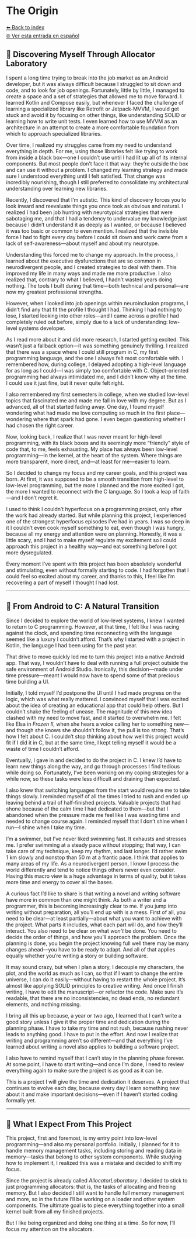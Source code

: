 # The Origin

[⬅️ Back to index](../journal_index.md)  
[🌐 Ver esta entrada en español](../../es/entries/2025-07-00_allolab.es.md)

## 🌱 Discovering Myself Through Allocator Laboratory

I spent a long time trying to break into the job market as an Android developer, but it was always difficult because I struggled to sit down and code, and to look for job openings. Fortunately, little by little, I managed to create a space and a set of strategies that allowed me to move forward. I learned Kotlin and Compose easily, but whenever I faced the challenge of learning a specialized library like Retrofit or Jetpack-MVVM, I would get stuck and avoid it by focusing on other things, like understanding SOLID or learning how to write unit tests. I even learned how to use MVVM as an architecture in an attempt to create a more comfortable foundation from which to approach specialized libraries.

Over time, I realized my struggles came from my need to understand everything in depth. For me, using those libraries felt like trying to work from inside a black box—one I couldn’t use until I had lit up all of its internal components. But most people don’t face it that way: they’re outside the box and can use it without a problem. I changed my learning strategy and made sure I understood everything until I felt satisfied. That change was incredibly nourishing, though I still preferred to consolidate my architectural understanding over learning new libraries.

Recently, I discovered that I’m autistic. This kind of discovery forces you to look inward and reevaluate things you once took as obvious and natural. I realized I had been job hunting with neurotypical strategies that were sabotaging me, and that I had a tendency to undervalue my knowledge just because I didn’t understand it as deeply as I wanted, or because I believed it was too basic or common to even mention. I realized that the invisible force I had to fight every day before I could sit down and work came from a lack of self-awareness—about myself and about my neurotype.

Understanding this forced me to change my approach. In the process, I learned about the executive dysfunctions that are so common in neurodivergent people, and I created strategies to deal with them. This improved my life in many ways and made me more productive. I also realized that, contrary to what I believed, I hadn’t wasted years doing nothing. The tools I built during that time—both technical and personal—are now my greatest professional strengths.

However, when I looked into job openings within neuroinclusion programs, I didn’t find any that fit the profile I thought I had. Thinking I had nothing to lose, I started looking into other roles—and I came across a profile I had completely ruled out before, simply due to a lack of understanding: low-level systems developer.

As I read more about it and did more research, I started getting excited. This wasn’t just a fallback option—it was something genuinely thrilling. I realized that there was a space where I could still program in C, my first programming language, and the one I always felt most comfortable with. I remembered how, during college, I delayed adopting a high-level language for as long as I could—I was simply too comfortable with C. Object-oriented programming had always intimidated me, and I didn’t know why at the time. I could use it just fine, but it never quite felt right.

I also remembered my first semesters in college, when we studied low-level topics that fascinated me and made me fall in love with my degree. But as I advanced, all of that started fading away. One day, I found myself wondering what had made me love computing so much in the first place—wondering where that spark had gone. I even began questioning whether I had chosen the right career.

Now, looking back, I realize that I was never meant for high-level programming, with its black boxes and its seemingly more “friendly” style of code that, to me, feels exhausting. My place has always been low-level programming—in the kernel, at the heart of the system. Where things are more transparent, more direct, and—at least for me—easier to learn.

So I decided to change my focus and my career goals, and this project was born. At first, it was supposed to be a smooth transition from high-level to low-level programming, but the more I planned and the more excited I got, the more I wanted to reconnect with the C language. So I took a leap of faith—and I don’t regret it.

I used to think I couldn’t hyperfocus on a programming project, only after the work had already started. But while planning this project, I experienced one of the strongest hyperfocus episodes I’ve had in years. I was so deep in it I couldn’t even cook myself something to eat, even though I was hungry, because all my energy and attention were on planning. Honestly, it was a little scary, and I had to make myself regulate my excitement so I could approach this project in a healthy way—and eat something before I got more dysregulated.

Every moment I’ve spent with this project has been absolutely wonderful and stimulating, even without formally starting to code. I had forgotten that I could feel so excited about my career, and thanks to this, I feel like I’m recovering a part of myself I thought I had lost.

---

## 🔄 From Android to C: A Natural Transition

Since I decided to explore the world of low-level systems, I knew I wanted to return to C programming. However, at that time, I felt like I was racing against the clock, and spending time reconnecting with the language seemed like a luxury I couldn’t afford. That’s why I started with a project in Kotlin, the language I had been using for the past year.

That drive to move quickly led me to turn this project into a native Android app. That way, I wouldn’t have to deal with running a full project outside the safe environment of Android Studio. Ironically, this decision—made under time pressure—meant I would now have to spend some of that precious time building a UI.

Initially, I told myself I’d postpone the UI until I had made progress on the logic, which was what really mattered. I convinced myself that I was excited about the idea of creating an educational app that could help others. But I couldn’t shake the feeling of unease. The magnitude of this new idea clashed with my need to move fast, and it started to overwhelm me. I felt like Elsa in _Frozen II_, when she hears a voice calling her to something new—and though she knows she shouldn’t follow it, the pull is too strong. That’s how I felt about C. I couldn’t stop thinking about how well this project would fit if I did it in C, but at the same time, I kept telling myself it would be a waste of time I couldn’t afford.

Eventually, I gave in and decided to do the project in C. I knew I’d have to learn new things along the way, and go through processes I find tedious while doing so. Fortunately, I’ve been working on my coping strategies for a while now, so these tasks were less difficult and draining than expected.

I also knew that switching languages from the start would require me to take things slowly. I reminded myself of all the times I tried to rush and ended up leaving behind a trail of half-finished projects. Valuable projects that had shone because of the calm time I had dedicated to them—but that I abandoned when the pressure made me feel like I was wasting time and needed to change course again. I reminded myself that I don’t shine when I run—I shine when I take my time.

I’m a swimmer, but I’ve never liked swimming fast. It exhausts and stresses me. I prefer swimming at a steady pace without stopping; that way, I can take care of my technique, keep my rhythm, and last longer. I’d rather swim 1 km slowly and nonstop than 50 m at a frantic pace. I think that applies to many areas of my life. As a neurodivergent person, I know I process the world differently and tend to notice things others never even consider. Having this macro view is a huge advantage in terms of quality, but it takes more time and energy to cover all the bases.

A curious fact I’d like to share is that writing a novel and writing software have more in common than one might think. As both a writer and a programmer, this is becoming increasingly clear to me. If you jump into writing without preparation, all you’ll end up with is a mess. First of all, you need to be clear—at least partially—about what you want to achieve with the project. What parts it includes, what each part will do, and how they’ll interact. You also need to be clear on what _won’t_ be done. You need to decide the order of things, and how you’ll approach the problem. Once the planning is done, you begin the project knowing full well there may be many changes ahead—you have to be ready to adapt. And all of that applies equally whether you’re writing a story or building software.

It may sound crazy, but when I plan a story, I decouple my characters, the plot, and the world as much as I can, so that if I want to change the entire universe, I can do it easily—without having to restart the whole project. It’s almost like applying SOLID principles to creative writing. And once I finish writing, I have to edit the manuscript—or refactor the code. Make sure it’s readable, that there are no inconsistencies, no dead ends, no redundant elements, and nothing missing.

I bring all this up because, a year or two ago, I learned that I can’t write a good story unless I give it the proper time and dedication during the planning phase. I have to take my time and not rush, because rushing never leads to anything good. I have to put in the effort. And now I realize that writing and programming aren’t so different—and that everything I’ve learned about writing a novel also applies to building a software project.

I also have to remind myself that I can’t stay in the planning phase forever. At some point, I have to start writing—and once I’m done, I need to review everything again to make sure the project is as good as it can be.

This is a project I will give the time and dedication it deserves. A project that continues to evolve each day, because every day I learn something new about it and make important decisions—even if I haven’t started coding formally yet.

---

## 🎯 What I Expect From This Project

This project, first and foremost, is my entry point into low-level programming—and also my personal portfolio. Initially, I planned for it to handle memory management tasks, including storing and reading data in memory—tasks that belong to other system components. While studying how to implement it, I realized this was a mistake and decided to shift my focus.

Since the project is already called _AllocatorLaboratory_, I decided to stick to just programming allocators: that is, the tasks of allocating and freeing memory. But I also decided I still want to handle full memory management and more, so in the future I’ll be working on a loader and other system components. The ultimate goal is to piece everything together into a small kernel built from all my finished projects.

But I like being organized and doing one thing at a time. So for now, I’ll focus my attention on the allocators.

